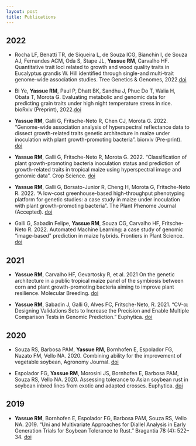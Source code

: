 ```yaml
---
layout: post
title: Publications 
---
```


## 2022

* Rocha LF, Benatti TR, de Siqueira L, de Souza ICG, Bianchin I, de Souza AJ, Fernandes ACM, Oda S, Stape JL, **Yassue RM**,  Carvalho HF. Quantitative trait loci related to growth and wood quality traits in Eucalyptus grandis W. Hill identified through single-and multi-trait genome-wide association studies.  Tree Genetics & Genomes, 2022.[doi](https://doi.org/10.1007/s11295-022-01570-x)

* Bi Ye, **Yassue RM**, Paul P, Dhatt BK, Sandhu J, Phuc Do T, Walia H, Obata T, Morota G. Evaluating metabolic and genomic data for predicting grain traits under high night temperature stress in rice.  bioRxiv (Preprint), 2022.[doi](https://doi.org/10.1101/2022.10.27.514071)

* **Yassue RM**, Galli G, Fritsche-Neto  R, Chen CJ, Morota G. 2022. “Genome-wide association analysis of hyperspectral reflectance data to dissect growth-related traits genetic architecture in maize under inoculation with plant growth-promoting bacteria”. biorxiv (Pre-print).  [doi](https://doi.org/10.1101/2022.08.11.503682)

* **Yassue RM**, Galli G, Fritsche-Neto  R, Morota G. 2022. “Classification of plant growth-promoting bacteria inoculation status and prediction of growth-related traits in tropical maize using hyperspectral image and genomic data”. Crop Science.  [doi](https://doi.org/10.1101/2022.03.04.483003)

* **Yassue RM**, Galli G, Borsato-Junior R, Cheng H,  Morota G, Fritsche-Neto  R. 2022. “A low-cost greenhouse-based high-throughput phenotyping platform for genetic studies: a case study in maize under inoculation with plant growth-promoting bacteria”. The Plant Phenome Journal (Accepted).  [doi](https://doi.org/10.1101/2021.08.12.456112)

* Galli G, Sabadin Felipe, **Yassue RM**, Souza CG, Carvalho HF, Fritsche-Neto R. 2022. Automated Machine Learning: a case study of genomic “image-based” prediction in maize hybrids. Frontiers in Plant Science. [doi](https://doi.org/10.3389/fpls.2022.845524)


## 2021

* **Yassue RM**, Carvalho HF, Gevartosky R, et al. 2021  On the genetic architecture in a public tropical maize panel of the symbiosis between corn and plant growth-promoting bacteria aiming to improve plant resilience. Molecular Breeding. [doi](https://doi.org/10.1007/s11032-021-01257-6)

* **Yassue RM**, Sabadin J, Galli G, Alves FC,  Fritsche-Neto, R. 2021. “CV-α: Designing Validations Sets to Increase the Precision and Enable Multiple Comparison Tests in Genomic Prediction.” Euphytica.  [doi](https://doi.org/10.1007/s10681-021-02831-x)

## 2020 

* Souza RS, Barbosa PAM, **Yassue RM**, Bornhofen E, Espolador FG, Nazato FM, Vello NA. 2020. Combining ability for the improvement of vegetable soybean, Agronomy Journal. [doi](https://doi.org/10.1002/agj2.20322)

* Espolador FG, **Yassue RM**, Morosini JS, Bornhofen E, Barbosa PAM, Souza RS, Vello NA. 2020. Assessing tolerance to Asian soybean rust in soybean inbred lines from exotic and adapted crosses. Euphytica. [doi](https://doi.org/10.1007/s10681-020-02597-8)

## 2019
* **Yassue RM**, Bornhofen E, Espolador FG, Barbosa PAM, Souza RS, Vello NA. 2019. “Uni and Multivariate Approaches for Diallel Analysis in Early Generation Trials for Soybean Tolerance to Rust.” Bragantia 78 (4): 522–34. [doi](http://dx.doi.org/10.1590/1678-4499.20190037)
